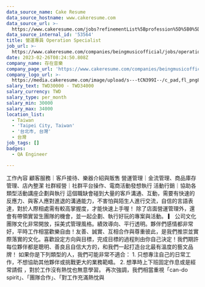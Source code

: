 ```yaml
---
data_source_name: Cake Resume
data_source_hostname: www.cakeresume.com
data_source_url: >-
  https://www.cakeresume.com/jobs?refinementList%5Bprofession%5D%5B0%5D=engineering_qa-engineer&refinementList%5Bsalary_type%5D=per_month&refinementList%5Bsalary_currency%5D=TWD&range%5Bsalary_range%5D%5Bmax%5D=600000
data_source_internal_id: '53564'
title: 營運專員 Operation Specialist
job_url: >-
  https://www.cakeresume.com/companies/beingmusicofficial/jobs/operation-specialist-35ed86
date: 2023-02-26T08:24:50.808Z
company_name: 存在音樂
company_page_url: 'https://www.cakeresume.com/companies/beingmusicofficial'
company_logo_url: >-
  https://media.cakeresume.com/image/upload/s---tCN399I--/c_pad,fl_png8,h_200,w_200/v1670823621/znafu7egfxycqsgzpxmg.png
salary_text: TWD30000 - TWD34000
salary_currency: TWD
salary_type: per_month
salary_min: 30000
salary_max: 34000
location_list:
  - Taiwan
  - 'Taipei City, Taiwan'
  - '台北市, 台灣'
  - 台灣
job_tags: []
badges:
  - QA Engineer

---
```


工作內容 顧客服務｜客戶接待、樂器介紹與販售 營運管理｜金流管理、商品庫存管理、店內整潔 社群經營｜社群平台操作、電商活動發想執行 活動行銷｜協助各類型活動講座企劃與執行 這個職缺會碰到大量的客戶溝通、互動，需要有快速的反應力、與客人應對進退的溝通能力，不害怕與陌生人進行交流，自信的言語表達，對於人際相處需有較高掌握度，才能快速上手喔！ 除了店面營運管理外，還會有帶領實習生團隊的機會，並一起企劃、執行好玩的專案與活動。 ▎ 公司文化 團隊文化非常開放，採美式管理風格。績效導向、平行透明。夥伴們感情都非常好，平時工作相當歡樂自由！友善、誠實、互相合作與尊重彼此，是我們推崇並實際落實的文化。喜歡設定方向與目標，完成目標的過程則由你自己決定！我們期許每位夥伴都是聰明、善良且自信大方的，和我們一起打造台北最有溫度的藝文品牌！ 如果你是下列類型的人，我們可能非常不適合： 1. 只想專注自己的日常工作，不想協助其他夥伴或挑戰更大的業務範疇。 2. 想準時上下班固定作息或是經常請假 ，對於工作沒有熱忱也無意學習。 再次強調，我們相當重視「can-do spirit」、「團隊合作」、「對工作充滿熱忱與